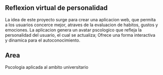 Reflexion virtual de personalidad
-
La idea de este proyecto surge para crear una aplicacion web, que permita a los
usuarios concerce mejor, atraves de la evaluacion de habitos, gustos y emociones. 
La aplicacion genera un avatar pscologico que refleja la personalidad del usuario,
el cual se actualiza; Ofrece una forma interactiva y dinamica para el autoconocimiento. 

Area
-
Pscologia aplicada al ambito universitario
